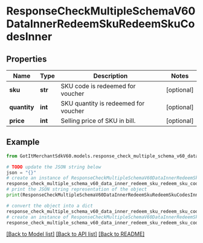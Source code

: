 # ResponseCheckMultipleSchemaV60DataInnerRedeemSkuRedeemSkuCodesInner


## Properties

Name | Type | Description | Notes
------------ | ------------- | ------------- | -------------
**sku** | **str** | SKU code is redeemed for voucher | [optional] 
**quantity** | **int** | SKU quantity is redeemed for voucher | [optional] 
**price** | **int** | Selling price of SKU in bill. | [optional] 

## Example

```python
from GotItMerchantSdkV60.models.response_check_multiple_schema_v60_data_inner_redeem_sku_redeem_sku_codes_inner import ResponseCheckMultipleSchemaV60DataInnerRedeemSkuRedeemSkuCodesInner

# TODO update the JSON string below
json = "{}"
# create an instance of ResponseCheckMultipleSchemaV60DataInnerRedeemSkuRedeemSkuCodesInner from a JSON string
response_check_multiple_schema_v60_data_inner_redeem_sku_redeem_sku_codes_inner_instance = ResponseCheckMultipleSchemaV60DataInnerRedeemSkuRedeemSkuCodesInner.from_json(json)
# print the JSON string representation of the object
print(ResponseCheckMultipleSchemaV60DataInnerRedeemSkuRedeemSkuCodesInner.to_json())

# convert the object into a dict
response_check_multiple_schema_v60_data_inner_redeem_sku_redeem_sku_codes_inner_dict = response_check_multiple_schema_v60_data_inner_redeem_sku_redeem_sku_codes_inner_instance.to_dict()
# create an instance of ResponseCheckMultipleSchemaV60DataInnerRedeemSkuRedeemSkuCodesInner from a dict
response_check_multiple_schema_v60_data_inner_redeem_sku_redeem_sku_codes_inner_from_dict = ResponseCheckMultipleSchemaV60DataInnerRedeemSkuRedeemSkuCodesInner.from_dict(response_check_multiple_schema_v60_data_inner_redeem_sku_redeem_sku_codes_inner_dict)
```
[[Back to Model list]](../README.md#documentation-for-models) [[Back to API list]](../README.md#documentation-for-api-endpoints) [[Back to README]](../README.md)


